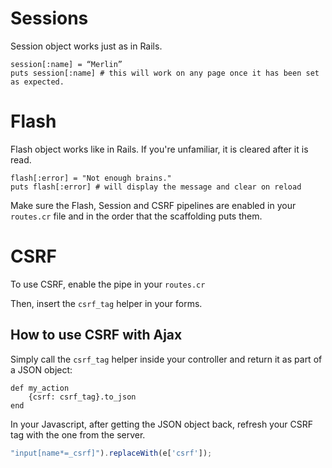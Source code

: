 # Sessions

Session object works just as in Rails.

```crystal
session[:name] = “Merlin”
puts session[:name] # this will work on any page once it has been set as expected.
```

# Flash

Flash object works like in Rails. If you're unfamiliar, it is cleared after it is read.

```crystal
flash[:error] = "Not enough brains."
puts flash[:error] # will display the message and clear on reload
```

Make sure the Flash, Session and CSRF pipelines are enabled in your `routes.cr` file and in the order that the scaffolding puts them.

# CSRF

To use CSRF, enable the pipe in your `routes.cr`

Then, insert the `csrf_tag` helper in your forms.

## How to use CSRF with Ajax

Simply call the `csrf_tag` helper inside your controller and return it as part of a JSON object:

```crystal
def my_action
    {csrf: csrf_tag}.to_json
end
```

In your Javascript, after getting the JSON object back, refresh your CSRF tag with the one from the server.

```javascript
"input[name*=_csrf]").replaceWith(e['csrf']);
```



